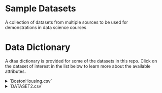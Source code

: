 # Sample Datasets

A collection of datasets from multiple sources to be used for demonstrations in data science courses. 

# Data Dictionary

A dtaa dictionary is provided for some of the datasets in this repo. Click on the dataset of interest in the list below to learn more about the available attributes.

<details>
  <summary>`BostonHousing.csv`</summary>
  
  Variables |  Description
------------|----------------------------------------------------------------
`CRIM`      | Crime rate
`ZN`        | Percentage of residential land zoned for lots over 25,000 ft2
`INDUS`     | Percentage of land occupied by non-retail business
`CHAS`      | Does tract bound Charles River (`= 1` if tract bounds river, `= 0` otherwise)
`NOX`       | Nitric oxide concentration (parts per 10 million)
`RM`        | Average number of rooms per dwelling
`AGE`       | Percentage of owner-occupied units built prior to 1940
`DIS`       | Weighted distances to five Boston employment centers
`RAD`       | Index of accessibility to radial highways
`TAX`       | Full-value property tax rate per $10,000
`PTRATIO`   | Pupil-to-teacher ratio by town
`LSTAT`     | Percentage of lower status of the population
`MEDV`      | Median value of owner-occupied homes in $1000s
`CAT.MEDV`  | Is median value of owner-occupied homes in tract above $30,000 (`CAT.MEDV = 1`) or not (`CAT.MEDV = 0`)

</details>

<details>
  <summary>`DATASET2.csv`</summary>
  
  Variables |  Description
------------|----------------------------------------------------------------
`var1`      | some description
`var2`      | some description

</details>
